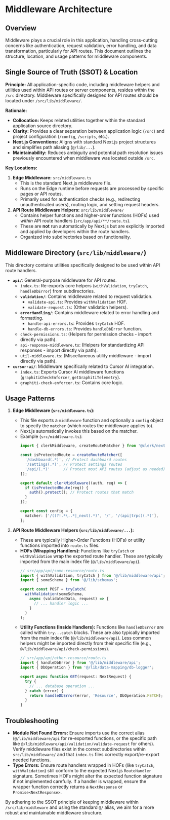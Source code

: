 # Middleware Architecture

## Overview

Middleware plays a crucial role in this application, handling cross-cutting concerns like authentication, request validation, error handling, and data transformation, particularly for API routes. This document outlines the structure, location, and usage patterns for middleware components.

## Single Source of Truth (SSOT) & Location

**Principle:** All application-specific code, including middleware helpers and utilities used within API routes or server components, resides within the `/src` directory. Middleware specifically designed for API routes should be located under `/src/lib/middleware/`.

**Rationale:**
*   **Collocation:** Keeps related utilities together within the standard application source directory.
*   **Clarity:** Provides a clear separation between application logic (`/src`) and project configuration (`/config`, `/scripts`, etc.).
*   **Next.js Conventions:** Aligns with standard Next.js project structures and simplifies path aliasing (`@/lib/...`).
*   **Maintainability:** Reduces ambiguity and potential path resolution issues previously encountered when middleware was located outside `/src`.

**Key Locations:**

1.  **Edge Middleware:** `src/middleware.ts`
    *   This is the standard Next.js middleware file.
    *   Runs on the Edge runtime before requests are processed by specific pages or API routes.
    *   Primarily used for authentication checks (e.g., redirecting unauthenticated users), routing logic, and setting request headers.
2.  **API Route Middleware Helpers:** `src/lib/middleware/`
    *   Contains helper functions and higher-order functions (HOFs) used *within* API route handlers (`src/app/api/**/route.ts`).
    *   These are **not** run automatically by Next.js but are explicitly imported and applied by developers within the route handlers.
    *   Organized into subdirectories based on functionality.

## Middleware Directory (`src/lib/middleware/`)

This directory contains utilities specifically designed to be used within API route handlers.

*   **`api/`**: General-purpose middleware for API routes.
    *   `index.ts`: Re-exports core helpers (`withValidation`, `tryCatch`, `handleDbError`) from subdirectories.
    *   **`validation/`**: Contains middleware related to request validation.
        *   `validate-api.ts`: Provides `withValidation` HOF.
        *   `validate-request.ts`: (Other validation helpers).
    *   **`errorHandling/`**: Contains middleware related to error handling and formatting.
        *   `handle-api-errors.ts`: Provides `tryCatch` HOF.
        *   `handle-db-errors.ts`: Provides `handleDbError` function.
    *   `check-permissions.ts`: (Helpers for permission checks - import directly via path).
    *   `api-response-middleware.ts`: (Helpers for standardizing API responses - import directly via path).
    *   `util-middleware.ts`: (Miscellaneous utility middleware - import directly via path).
*   **`cursor-ai/`**: Middleware specifically related to Cursor AI integration.
    *   `index.ts`: Exports Cursor AI middleware functions (`graphitiCheckEnforcer`, `getGraphitiTelemetry`).
    *   `graphiti-check-enforcer.ts`: Contains core logic.

## Usage Patterns

1.  **Edge Middleware (`src/middleware.ts`):**
    *   This file exports a `middleware` function and optionally a `config` object to specify the `matcher` (which routes the middleware applies to).
    *   Next.js automatically invokes this based on the matcher.
    *   Example (`src/middleware.ts`):
        ```typescript
        import { clerkMiddleware, createRouteMatcher } from '@clerk/nextjs/server';

        const isProtectedRoute = createRouteMatcher([
          '/dashboard(.*)', // Protect dashboard routes
          '/settings(.*)', // Protect settings routes
          '/api/(.*)'      // Protect most API routes (adjust as needed)
        ]);

        export default clerkMiddleware((auth, req) => {
          if (isProtectedRoute(req)) {
            auth().protect(); // Protect routes that match
          }
        });

        export const config = {
          matcher: ['/((?!.*\..*|_next).*)', '/', '/(api|trpc)(.*)'],
        };
        ```

2.  **API Route Middleware Helpers (`src/lib/middleware/...`):**
    *   These are typically Higher-Order Functions (HOFs) or utility functions imported into `route.ts` files.
    *   **HOFs (Wrapping Handlers):** Functions like `tryCatch` or `withValidation` wrap the exported route handler. These are typically imported from the main index file (`@/lib/middleware/api`).
        ```typescript
        // src/app/api/some-resource/route.ts
        import { withValidation, tryCatch } from '@/lib/middleware/api';
        import { someSchema } from '@/lib/schemas';

        export const POST = tryCatch(
          withValidation(someSchema,
            async (validatedData, request) => {
              // ... handler logic ...
            }
          )
        );
        ```
    *   **Utility Functions (Inside Handlers):** Functions like `handleDbError` are called within `try...catch` blocks. These are also typically imported from the main index file (`@/lib/middleware/api`). Less common helpers might be imported directly from their specific file (e.g., `@/lib/middleware/api/check-permissions`).
        ```typescript
        // src/app/api/other-resource/route.ts
        import { handleDbError } from '@/lib/middleware/api';
        import { DbOperation } from '@/lib/data-mapping/db-logger';

        export async function GET(request: NextRequest) {
          try {
            // ... database operation ...
          } catch (error) {
            return handleDbError(error, 'Resource', DbOperation.FETCH);
          }
        }
        ```

## Troubleshooting

*   **Module Not Found Errors:** Ensure imports use the correct alias (`@/lib/middleware/api` for re-exported functions, or the specific path like `@/lib/middleware/api/validation/validate-request` for others). Verify middleware files exist in the correct subdirectories within `src/lib/middleware/` and that `index.ts` files correctly export/re-export needed functions.
*   **Type Errors:** Ensure route handlers wrapped in HOFs (like `tryCatch`, `withValidation`) still conform to the expected Next.js `RouteHandler` signature. Sometimes HOFs might alter the expected function signature if not implemented carefully. If a handler is wrapped, ensure the wrapper function correctly returns a `NextResponse` or `Promise<NextResponse>`.

By adhering to the SSOT principle of keeping middleware within `/src/lib/middleware` and using the standard `@/` alias, we aim for a more robust and maintainable middleware structure.
